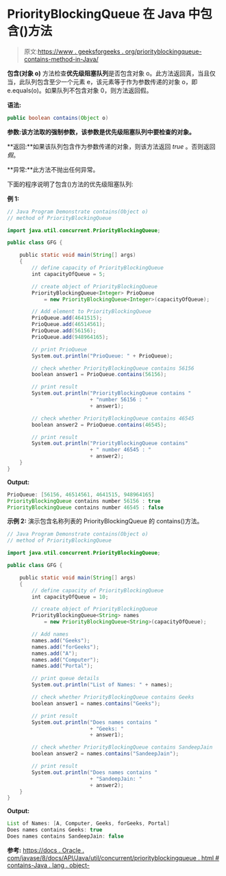 # PriorityBlockingQueue 在 Java 中包含()方法

> 原文:[https://www . geeksforgeeks . org/priorityblockingqueue-contains-method-in-Java/](https://www.geeksforgeeks.org/priorityblockingqueue-contains-method-in-java/)

**包含(对象 o)** 方法检查**优先级阻塞队列**是否包含对象 o。此方法返回真，当且仅当，此队列包含至少一个元素 e，该元素等于作为参数传递的对象 o，即 e.equals(o)。如果队列不包含对象 0，则方法返回假。

**语法:**

```java
public boolean contains(Object o)
```

**参数:**该方法取的强制参数**，该参数是优先级阻塞队列中要检查的对象。**

**返回:**如果该队列包含作为参数传递的对象，则该方法返回 *true* 。否则返回*假*。

**异常:**此方法不抛出任何异常。

下面的程序说明了包含()方法的优先级阻塞队列:

**例 1:**

```java
// Java Program Demonstrate contains(Object o)
// method of PriorityBlockingQueue

import java.util.concurrent.PriorityBlockingQueue;

public class GFG {

    public static void main(String[] args)
    {
        // define capacity of PriorityBlockingQueue
        int capacityOfQueue = 5;

        // create object of PriorityBlockingQueue
        PriorityBlockingQueue<Integer> PrioQueue
            = new PriorityBlockingQueue<Integer>(capacityOfQueue);

        // Add element to PriorityBlockingQueue
        PrioQueue.add(4641515);
        PrioQueue.add(46514561);
        PrioQueue.add(56156);
        PrioQueue.add(948964165);

        // print PrioQueue
        System.out.println("PrioQueue: " + PrioQueue);

        // check whether PriorityBlockingQueue contains 56156
        boolean answer1 = PrioQueue.contains(56156);

        // print result
        System.out.println("PriorityBlockingQueue contains "
                           + "number 56156 : "
                           + answer1);

        // check whether PriorityBlockingQueue contains 46545
        boolean answer2 = PrioQueue.contains(46545);

        // print result
        System.out.println("PriorityBlockingQueue contains"
                           + " number 46545 : "
                           + answer2);
    }
}
```

**Output:**

```java
PrioQueue: [56156, 46514561, 4641515, 948964165]
PriorityBlockingQueue contains number 56156 : true
PriorityBlockingQueue contains number 46545 : false

```

**示例 2:** 演示包含名称列表的 PriorityBlockingQueue 的 contains()方法。

```java
// Java Program Demonstrate contains(Object o)
// method of PriorityBlockingQueue

import java.util.concurrent.PriorityBlockingQueue;

public class GFG {

    public static void main(String[] args)
    {
        // define capacity of PriorityBlockingQueue
        int capacityOfQueue = 10;

        // create object of PriorityBlockingQueue
        PriorityBlockingQueue<String> names
            = new PriorityBlockingQueue<String>(capacityOfQueue);

        // Add names
        names.add("Geeks");
        names.add("forGeeks");
        names.add("A");
        names.add("Computer");
        names.add("Portal");

        // print queue details
        System.out.println("List of Names: " + names);

        // check whether PriorityBlockingQueue contains Geeks
        boolean answer1 = names.contains("Geeks");

        // print result
        System.out.println("Does names contains "
                           + "Geeks: "
                           + answer1);

        // check whether PriorityBlockingQueue contains SandeepJain
        boolean answer2 = names.contains("SandeepJain");

        // print result
        System.out.println("Does names contains "
                           + "SandeepJain: "
                           + answer2);
    }
}
```

**Output:**

```java
List of Names: [A, Computer, Geeks, forGeeks, Portal]
Does names contains Geeks: true
Does names contains SandeepJain: false

```

**参考:**
[https://docs . Oracle . com/javase/8/docs/API/Java/util/concurrent/priorityblockingqueue . html # contains-Java . lang . object-](https://docs.oracle.com/javase/8/docs/api/java/util/concurrent/PriorityBlockingQueue.html#contains-java.lang.Object-)